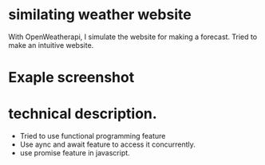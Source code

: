 # similating weather website

With OpenWeatherapi, I simulate the website for making a forecast. Tried to make an intuitive website.

# Exaple screenshot

# technical description.

- Tried to use functional programming feature
- Use aync and await feature to access it concurrently.
- use promise feature in javascript.
